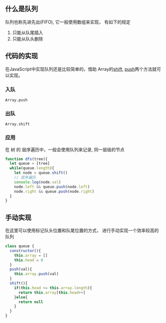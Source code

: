 ## 什么是队列
队列也称先进先出(FIFO), 它一般使用数组来实现， 有如下的规定
1. 只能从队尾插入
2. 只能从队头删除

## 代码的实现
在JavaScript中实现队列还是比较简单的，借助 Array的[shift](https://developer.mozilla.org/en-US/docs/Web/JavaScript/Reference/Global_Objects/Array/shift), [push](https://developer.mozilla.org/en-US/docs/Web/JavaScript/Reference/Global_Objects/Array/push)两个方法就可以实现。
### 入队
```
Array.push
```
### 出队
```
Array.shift
```
### 应用
在 树 的 层序遍历中，一般会使用队列来记录, 同一层级的节点
```js
function dfs(tree){
  let queue = [tree]
  while(queue.length){
    let node = queue.shift()
    // 层序遍历
    console.log(node.val)
    node.left && queue.push(node.left)
    node.right && queue.push(node.right)
  }
}
```
## 手动实现
在这里可以使用标记队头位置和队尾位置的方式， 进行手动实现一个效率较高的队列
```js
class queue {
  constructor(){
    this.array = []
    this.head = 0
  }
  push(val){
    this.array.push(val)
  }
  shift(){
    if(this.head <= this.array.length){
      return this.array[this.head++]
    }else{
      return null
    }
  }
}
```